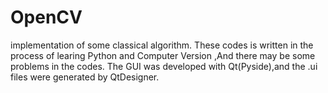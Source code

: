 # OpenCV
implementation of some classical algorithm.
These codes is written in the process of learing Python and Computer Version ,And there may be some problems in the codes.
The GUI was developed with Qt(Pyside),and the .ui files were generated by QtDesigner.

